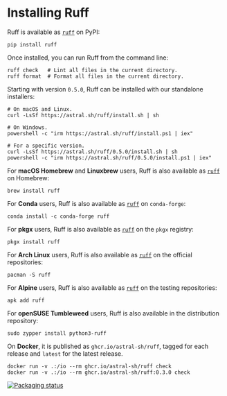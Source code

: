 # Installing Ruff

Ruff is available as [`ruff`](https://pypi.org/project/ruff/) on PyPI:

```shell
pip install ruff
```

Once installed, you can run Ruff from the command line:

```shell
ruff check   # Lint all files in the current directory.
ruff format  # Format all files in the current directory.
```

Starting with version `0.5.0`, Ruff can be installed with our standalone installers:

```shell
# On macOS and Linux.
curl -LsSf https://astral.sh/ruff/install.sh | sh

# On Windows.
powershell -c "irm https://astral.sh/ruff/install.ps1 | iex"

# For a specific version.
curl -LsSf https://astral.sh/ruff/0.5.0/install.sh | sh
powershell -c "irm https://astral.sh/ruff/0.5.0/install.ps1 | iex"
```

For **macOS Homebrew** and **Linuxbrew** users, Ruff is also available as [`ruff`](https://formulae.brew.sh/formula/ruff)
on Homebrew:

```shell
brew install ruff
```

For **Conda** users, Ruff is also available as [`ruff`](https://anaconda.org/conda-forge/ruff) on
`conda-forge`:

```shell
conda install -c conda-forge ruff
```

For **pkgx** users, Ruff is also available as [`ruff`](https://pkgx.dev/pkgs/github.com/charliermarsh/ruff/)
on the `pkgx` registry:

```shell
pkgx install ruff
```

For **Arch Linux** users, Ruff is also available as [`ruff`](https://archlinux.org/packages/extra/x86_64/ruff/)
on the official repositories:

```shell
pacman -S ruff
```

For **Alpine** users, Ruff is also available as [`ruff`](https://pkgs.alpinelinux.org/package/edge/testing/x86_64/ruff)
on the testing repositories:

```shell
apk add ruff
```

For **openSUSE Tumbleweed** users, Ruff is also available in the distribution repository:

```shell
sudo zypper install python3-ruff
```

On **Docker**, it is published as `ghcr.io/astral-sh/ruff`, tagged for each release and `latest` for
the latest release.

```shell
docker run -v .:/io --rm ghcr.io/astral-sh/ruff check
docker run -v .:/io --rm ghcr.io/astral-sh/ruff:0.3.0 check
```

[![Packaging status](https://repology.org/badge/vertical-allrepos/ruff-python-linter.svg?exclude_unsupported=1)](https://repology.org/project/ruff-python-linter/versions)
